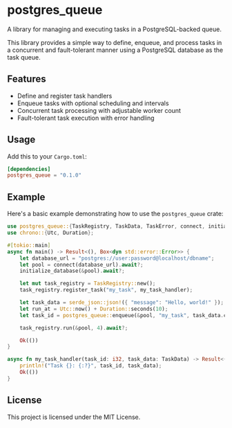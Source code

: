 # postgres_queue

A library for managing and executing tasks in a PostgreSQL-backed queue.

This library provides a simple way to define, enqueue, and process tasks in a concurrent and fault-tolerant manner using a PostgreSQL database as the task queue.

## Features

- Define and register task handlers
- Enqueue tasks with optional scheduling and intervals
- Concurrent task processing with adjustable worker count
- Fault-tolerant task execution with error handling

## Usage

Add this to your `Cargo.toml`:

```toml
[dependencies]
postgres_queue = "0.1.0"
```

## Example

Here's a basic example demonstrating how to use the `postgres_queue` crate:

```rust
use postgres_queue::{TaskRegistry, TaskData, TaskError, connect, initialize_database};
use chrono::{Utc, Duration};

#[tokio::main]
async fn main() -> Result<(), Box<dyn std::error::Error>> {
    let database_url = "postgres://user:password@localhost/dbname";
    let pool = connect(database_url).await?;
    initialize_database(&pool).await?;

    let mut task_registry = TaskRegistry::new();
    task_registry.register_task("my_task", my_task_handler);

    let task_data = serde_json::json!({ "message": "Hello, world!" });
    let run_at = Utc::now() + Duration::seconds(10);
    let task_id = postgres_queue::enqueue(&pool, "my_task", task_data.clone(), run_at, None).await?;

    task_registry.run(&pool, 4).await?;

    Ok(())
}

async fn my_task_handler(task_id: i32, task_data: TaskData) -> Result<(), TaskError> {
    println!("Task {}: {:?}", task_id, task_data);
    Ok(())
}
```

## License

This project is licensed under the MIT License.
